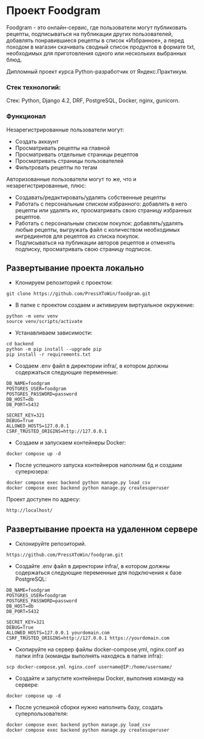 # Проект Foodgram
Foodgram - это онлайн-сервис, где пользователи могут публиковать рецепты, подписываться на публикации других пользователей, добавлять понравившиеся рецепты в список «Избранное», а перед походом в магазин скачивать сводный список продуктов в формате txt, необходимых для приготовления одного или нескольких выбранных блюд.

Дипломный проект курса Python-разработчик от Яндекс.Практикум.

### Стек технологий:
Стек: Python, Django 4.2, DRF, PostgreSQL, Docker, nginx, gunicorn.

### Функционал
Незарегистрированные пользователи могут:
- Создать аккаунт
- Просматривать рецепты на главной
- Просматривать отдельные страницы рецептов
- Просматривать страницы пользователей
- Фильтровать рецепты по тегам

Авторизованные пользователи могут то же, что и незарегистрированные, плюс:

- Создавать/редактировать/удалять собственные рецепты
- Работать с персональным списком избранного: добавлять в него рецепты или удалять их, просматривать свою страницу избранных рецептов.
- Работать с персональным списком покупок: добавлять/удалять любые рецепты, выгружать файл с количеством необходимых ингредиентов для рецептов из списка покупок.
- Подписываться на публикации авторов рецептов и отменять подписку, просматривать свою страницу подписок.

## Развертывание проекта локально
-  Клонируем репозиторий с проектом:
```
git clone https://github.com/PressXToWin/foodgram.git
```
-  В папке с проектом создаем и активируем виртуальное окружение:
```
python -m venv venv
source venv/scripts/activate
```
-  Устанавливаем зависимости:
```
cd backend
python -m pip install --upgrade pip
pip install -r requirements.txt
```
-  Создаем .env файл в директории infra/, в котором должны содержаться следующие переменные:
```
DB_NAME=foodgram
POSTGRES_USER=foodgram
POSTGRES_PASSWORD=password
DB_HOST=db
DB_PORT=5432

SECRET_KEY=321
DEBUG=True
ALLOWED_HOSTS=127.0.0.1
CSRF_TRUSTED_ORIGINS=http://127.0.0.1

```
-  Создаем и запускаем контейнеры Docker:
```
docker compose up -d
```

-  После успешного запуска контейнеров наполним бд и создаим суперюзера:
```
docker compose exec backend python manage.py load_csv
docker compose exec backend python manage.py createsuperuser
```
Проект доступен по адресу:
```
http://localhost/
```

## Развертывание проекта на удаленном сервере
 - Склонируйте репозиторий. 
```
https://github.com/PressXToWin/foodgram.git
```
 - Создайте .env файл в директории infra/, в котором должны содержаться следующие переменные для подключения к базе PostgreSQL:
```
DB_NAME=foodgram
POSTGRES_USER=foodgram
POSTGRES_PASSWORD=password
DB_HOST=db
DB_PORT=5432

SECRET_KEY=321
DEBUG=True
ALLOWED_HOSTS=127.0.0.1 yourdomain.com
CSRF_TRUSTED_ORIGINS=http://127.0.0.1 https://yourdomain.com
```
 - Скопируйте на сервер файлы docker-compose.yml, nginx.conf из папки infra (команды выполнять находясь в папке infra):
```
scp docker-compose.yml nginx.conf username@IP:/home/username/
```
 - Создайте и запустите контейнеры Docker, выполнив команду на сервере:
```
docker compose up -d
```
 - После успешной сборки нужно наполнить базу, создать суперпользователя:
```
docker compose exec backend python manage.py load_csv
docker compose exec backend python manage.py createsuperuser
```
